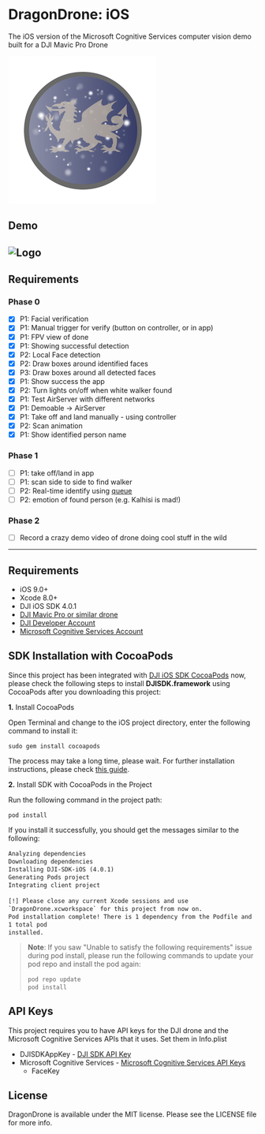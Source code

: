 # DragonDrone: iOS
The iOS version of the Microsoft Cognitive Services computer vision demo built for a DJI Mavic Pro Drone

![Logo](../images/logo.png)

## Demo
![Logo](../images/demo.gif)
---
## Requirements

### Phase 0
- [x] P1: Facial verification
- [x] P1: Manual trigger for verify (button on controller, or in app)
- [x] P1: FPV view of done
- [x] P1: Showing successful detection
- [x] P2: Local Face detection
- [x] P2: Draw boxes around identified faces
- [x] P3: Draw boxes around all detected faces
- [x] P1: Show success the app
- [x] P2: Turn lights on/off when white walker found
- [x] P1: Test AirServer with different networks
- [x] P1: Demoable -> AirServer
- [x] P1: Take off and land manually - using controller
- [x] P2: Scan animation
- [x] P1: Show identified person name

### Phase 1
- [ ] P1: take off/land in app
- [ ] P1: scan side to side to find walker
- [ ] P2: Real-time identify using [queue](https://docs.microsoft.com/en-us/azure/cognitive-services/Computer-vision/vision-api-how-to-topics/howtoanalyzevideo_vision)
- [ ] P2: emotion of found person (e.g. Kalhisi is mad!)

### Phase 2
- [ ] Record a crazy demo video of drone doing cool stuff in the wild
---

## Requirements

 - iOS 9.0+
 - Xcode 8.0+
 - DJI iOS SDK 4.0.1
 - [DJI Mavic Pro or similar drone](https://dji.com/)
 - [DJI Developer Account](https://developer.dji.com/)
 - [Microsoft Cognitive Services Account](https://azure.microsoft.com/en-us/services/cognitive-services/)

## SDK Installation with CocoaPods

Since this project has been integrated with [DJI iOS SDK CocoaPods](https://cocoapods.org/pods/DJI-SDK-iOS) now, please check the following steps to install **DJISDK.framework** using CocoaPods after you downloading this project:

**1.** Install CocoaPods

Open Terminal and change to the iOS project directory, enter the following command to install it:

~~~
sudo gem install cocoapods
~~~

The process may take a long time, please wait. For further installation instructions, please check [this guide](https://guides.cocoapods.org/using/getting-started.html#getting-started).

**2.** Install SDK with CocoaPods in the Project

Run the following command in the project path:

~~~
pod install
~~~

If you install it successfully, you should get the messages similar to the following:

~~~
Analyzing dependencies
Downloading dependencies
Installing DJI-SDK-iOS (4.0.1)
Generating Pods project
Integrating client project

[!] Please close any current Xcode sessions and use `DragonDrone.xcworkspace` for this project from now on.
Pod installation complete! There is 1 dependency from the Podfile and 1 total pod
installed.
~~~

> **Note**: If you saw "Unable to satisfy the following requirements" issue during pod install, please run the following commands to update your pod repo and install the pod again:
> 
> ~~~
> pod repo update
> pod install
> ~~~

## API Keys
This project requires you to have API keys for the DJI drone and the Microsoft Cognitive Services APIs that it uses. Set them in Info.plist
* DJISDKAppKey - [DJI SDK API Key](https://developer.dji.com/)
* Microsoft Cognitive Services - [Microsoft Cognitive Services API Keys](https://azure.microsoft.com/en-us/services/cognitive-services/)
    - FaceKey

## License

DragonDrone is available under the MIT license. Please see the LICENSE file for more info.


